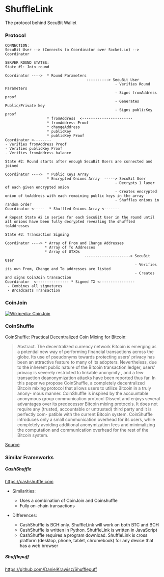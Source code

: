 # ShuffleLink

The protocol behind SecuBit Wallet

### Protocol

```
CONNECTION:
SecuBit User --> (Connects to Coordinator over Socket.io) --> Coordinator

SERVER ROUND STATES:
State #1: Join round

Coordinator ---->  * Round Parameters         
                                     ----------> SecuBit User
                                                  - Verifies Round Parameters
                                                  - Signs fromAddress proof
                                                  - Generates Public/Private key
                                                  - Signs publicKey proof
                   * fromAddress  <-----------------------
                   * fromAddress Proof
                   * changeAddress
                   * publicKey
                   * publicKey Proof
Coordinator <--------
- Verifies fromAddress Proof
- Verifies publicKey Proof
- Verifies fromAddress balance

State #2: Round starts after enough SecuBit Users are connected and joined

Coordinator ---->  * Public Keys Array        
                   * Encrypted Onions Array  -----> SecuBit User       
                                                  - Decrypts 1 layer of each given encrypted onion
                                                  - Creates encrypted onion of toAddress with each remaining public keys in the array
                                                  - Shuffles onions in random order
Coordinator <-----  * Shuffled Onions Array <-------

# Repeat State #2 in series for each SecuBit User in the round until all onions have been fully decrypted revealing the shuffled toAddresses

State #3: Transaction Signing

Coordinator ----> * Array of From and Change Addresses  
                  * Array of To Addresses
                  * Array of UTXOs
                                    ---------------------> SecuBit User
                                                           - Verifies its own From, Change and To addresses are listed
                                                           - Creates and signs CoinJoin transaction
Coordinator  <--------------- * Signed TX <----------------
 - Combines all signatures
 - Broadcasts Transaction
```


### CoinJoin
[![Wikipedia: CoinJoin](https://upload.wikimedia.org/wikipedia/en/thumb/f/f0/CoinJoinExample.svg/640px-CoinJoinExample.svg.png)](https://en.wikipedia.org/wiki/CoinJoin)

### CoinShuffle

CoinShuffle: Practical Decentralized
Coin Mixing for Bitcoin:  
> Abstract.
The decentralized currency network Bitcoin is emerging as a
potential new way of performing financial transactions across the globe.
Its use of pseudonyms towards protecting users’ privacy has been an
attractive feature to many of its adopters. Nevertheless, due to the inherent
public nature of the Bitcoin transaction ledger, users’ privacy is severely
restricted to
linkable anonymity
, and a few transaction deanonymization
attacks have been reported thus far.
In this paper we propose CoinShuffle, a completely decentralized Bitcoin
mixing protocol that allows users to utilize Bitcoin in a truly anony-
mous manner. CoinShuffle is inspired by the accountable anonymous
group communication protocol Dissent and enjoys several advantages
over its predecessor Bitcoin mixing protocols. It does not require any
(trusted, accountable or untrusted) third party and it is perfectly com-
patible with the current Bitcoin system. CoinShuffle introduces only a
small communication overhead for its users, while completely avoiding
additional anonymization fees and minimalizing the computation and
communication overhead for the rest of the Bitcoin system.

[Source](https://crypsys.mmci.uni-saarland.de/projects/CoinShuffle/coinshuffle.pdf)

### Similar Frameworks

##### CashShuffle
https://cashshuffle.com

- Similarities:
  - Uses a combination of CoinJoin and Coinshuffle
  - Fully on-chain transactions


- Differences:
  - CashShuffle is BCH only. ShuffleLink will work on both BTC and BCH
  - CashShuffle is written in Python. ShuffleLink is written in JavaScript
  - CashShuffle requires a program download. ShuffleLink is cross platform (desktop, phone, tablet, chromebook) for any device that has a web browser


##### Shufflepuff
https://github.com/DanielKrawisz/Shufflepuff
